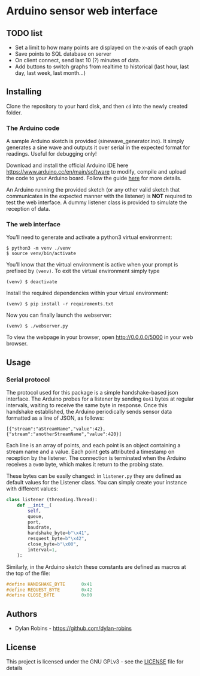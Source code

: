 # Arduino sensor web interface

## TODO list

+ Set a limit to how many points are displayed on the x-axis of each graph  
+ Save points to SQL database on server  
+ On client connect, send last 10 (?) minutes of data.  
+ Add buttons to switch graphs from realtime to historical (last hour, last day, last week, last month...)  

## Installing

Clone the repository to your hard disk, and then `cd` into the newly created
folder.

### The Arduino code

A sample Arduino sketch is provided (sinewave_generator.ino). It simply
generates a sine wave and outputs it over serial in the expected format for
readings. Useful for debugging only!

Download and install the official Arduino IDE here
https://www.arduino.cc/en/main/software to modify, compile and upload the code
to your Arduino board. Follow the guide
[here](https://www.arduino.cc/en/Guide/HomePage) for more details.

An Arduino running the provided sketch (or any other valid sketch that
communicates in the expected manner with the listener) is **NOT** required to test the
web interface. A dummy listener class is provided to simulate the reception of data.

### The web interface

You’ll need to generate and activate a python3 virtual environment:  
```
$ python3 -m venv ./venv
$ source venv/bin/activate
```

You’ll know that the virtual environment is active when your prompt is prefixed
by `(venv)`. To exit the virtual environment simply type  
```
(venv) $ deactivate
```

Install the required dependencies within your virtual environment:  
```
(venv) $ pip install -r requirements.txt
```

Now you can finally launch the webserver:  
```
(venv) $ ./webserver.py
```

To view the webpage in your browser, open http://0.0.0.0/5000 in your web
browser.

## Usage

### Serial protocol

The protocol used for this package is a simple handshake-based json interface.
The Arduino probes for a listener by sending `0x41` bytes at regular intervals,
waiting to receive the same byte in response. Once this handshake established,
the Arduino periodically sends sensor data formatted as a line of JSON, as
follows:  
```
[{"stream":"aStreamName","value":42},{"stream":"anotherStreamName","value":420}]
```

Each line is an array of points, and each point is an object containing a stream
name and a value. Each point gets attributed a timestamp on reception by the
listener. The connection is terminated when the Arduino receives a `0x00` byte,
which makes it return to the probing state.

These bytes can be easily changed: in `listener.py` they are defined as default
values for the Listener class. You can simply create your instance with
different values:  
```python
class listener (threading.Thread):
    def __init__(
        self,
        queue,
        port,
        baudrate,
        handshake_byte=b"\x41",
        resquest_byte=b"\x42",
        close_byte=b"\x00",
        interval=1,
    ):
```
Similarly, in the Arduino sketch these constants are defined as macros at the
top of the file:  
```c
#define HANDSHAKE_BYTE      0x41
#define REQUEST_BYTE        0x42
#define CLOSE_BYTE          0x00
```

## Authors

* Dylan Robins - https://github.com/dylan-robins

## License

This project is licensed under the GNU GPLv3 - see the [LICENSE](LICENSE) file
for details

